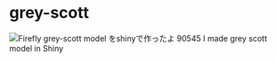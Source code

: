 # grey-scott
![Firefly grey-scott model をshinyで作ったよ 90545](https://github.com/amufaamo/grey-scott/assets/45814539/61ce1a06-c428-445c-b3c8-74e07fdcc518)
I made grey scott model in Shiny
